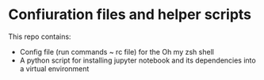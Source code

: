# Confiuration files and helper scripts

This repo contains:
- Config file (run commands ~ rc file) for the Oh my zsh shell
- A python script for installing jupyter notebook and its dependencies into a virtual environment 
